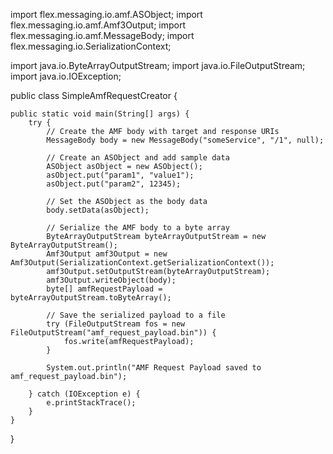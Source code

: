 import flex.messaging.io.amf.ASObject;
import flex.messaging.io.amf.Amf3Output;
import flex.messaging.io.amf.MessageBody;
import flex.messaging.io.SerializationContext;

import java.io.ByteArrayOutputStream;
import java.io.FileOutputStream;
import java.io.IOException;

public class SimpleAmfRequestCreator {

    public static void main(String[] args) {
        try {
            // Create the AMF body with target and response URIs
            MessageBody body = new MessageBody("someService", "/1", null);

            // Create an ASObject and add sample data
            ASObject asObject = new ASObject();
            asObject.put("param1", "value1");
            asObject.put("param2", 12345);

            // Set the ASObject as the body data
            body.setData(asObject);

            // Serialize the AMF body to a byte array
            ByteArrayOutputStream byteArrayOutputStream = new ByteArrayOutputStream();
            Amf3Output amf3Output = new Amf3Output(SerializationContext.getSerializationContext());
            amf3Output.setOutputStream(byteArrayOutputStream);
            amf3Output.writeObject(body);
            byte[] amfRequestPayload = byteArrayOutputStream.toByteArray();

            // Save the serialized payload to a file
            try (FileOutputStream fos = new FileOutputStream("amf_request_payload.bin")) {
                fos.write(amfRequestPayload);
            }

            System.out.println("AMF Request Payload saved to amf_request_payload.bin");

        } catch (IOException e) {
            e.printStackTrace();
        }
    }
}
